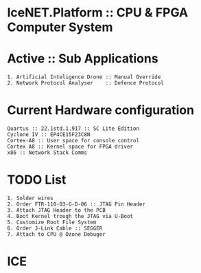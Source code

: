 # IceNET.Platform :: CPU & FPGA Computer System

# Active :: Sub Applications

	1. Artificial Inteligence Drone :: Manual Override
	2. Network Protocol Analyser 	:: Defence Protocol

# Current Hardware configuration

	Quartus :: 22.1std.1.917 :: SC Lite Edition
	Cyclone IV :: EP4CE15F23C8N
	Cortex-A8 :: User space for console control
	Cortex A8 :: Kernel space for FPGA driver
	x86 :: Network Stack Comms

# TODO List

	1. Solder wires
	2. Order FTR-110-03-G-D-06 :: JTAG Pin Header
	3. Attach JTAG Header to the PCB
	4. Boot Kernel trough the JTAG via U-Boot
	5. Customize Root File System
	6. Order J-Link Cable :: SEGGER
	7. Attach to CPU @ Ozone Debuger

# ICE
